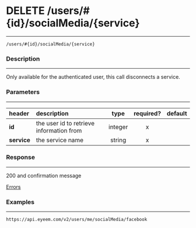 # DELETE /users/#{id}/socialMedia/{service}    
***
`/users/#{id}/socialMedia/{service}`

### Description
***
Only available for the authenticated user, this call disconnects a service.

### Parameters
***

|header| description| type |required? |default|
|:---------|:--------------|:----------:|:------------:|:------------:|
|**id**|the user id to retrieve information from|integer|x||
|**service**|the service name|string|x||

### Response
***


200 and confirmation message


[Errors](../../resources/errors.md#files)

### Examples
***

`https://api.eyeem.com/v2/users/me/socialMedia/facebook`



